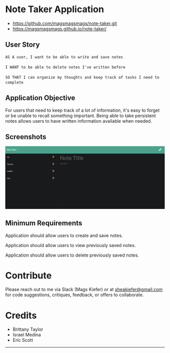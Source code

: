 # Note Taker Application
*  https://github.com/magsmagsmags/note-taker.git
 * https://magsmagsmags.github.io/note-taker/



## User Story 
```
AS A user, I want to be able to write and save notes

I WANT to be able to delete notes I've written before

SO THAT I can organize my thoughts and keep track of tasks I need to complete
```


## Application Objective


For users that need to keep track of a lot of information, it's easy to forget or be unable to recall something important. Being able to take persistent notes allows users to have written information available when needed.


## Screenshots

![Screenshot](/assets/screenshot1.png)


## Minimum Requirements

Application should allow users to create and save notes.

Application should allow users to view previously saved notes.

Application should allow users to delete previously saved notes.


# Contribute
Please reach out to me via Slack (Mags Kiefer) or at sheakiefer@gmail.com for code suggestions, critiques, feedback, or offers to collaborate. 


# Credits

* Brittany Taylor
* Israel Medina
* Eric Scott

- - -
